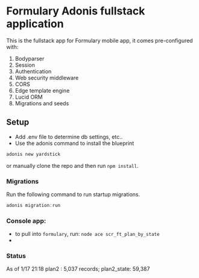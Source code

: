 # Formulary Adonis fullstack application

This is the fullstack app for Formulary mobile app, it comes pre-configured with:

1. Bodyparser
2. Session
3. Authentication
4. Web security middleware
5. CORS
6. Edge template engine
7. Lucid ORM
8. Migrations and seeds

## Setup
- Add .env file to determine db settings, etc..
- Use the adonis command to install the blueprint

```bash
adonis new yardstick
```

or manually clone the repo and then run `npm install`.


### Migrations

Run the following command to run startup migrations.

```js
adonis migration:run
```

### Console app:
- to pull into `formulary`, run: `node ace scr_ft_plan_by_state` 
- 


### Status
As of 1/17 21:18
plan2 : 5,037 records; plan2_state: 59,387

